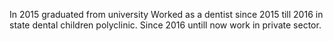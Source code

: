 
In 2015 graduated from university
Worked as a dentist since 2015 till 2016 in state dental children polyclinic. Since 2016 untill now work in private sector.
